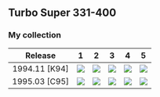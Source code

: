 ## Turbo Super 331-400

### My collection

|    Release    |                                                1                                                 |                                                2                                                 |                                                3                                                 |                                                             4                                                              |                                                5                                                 |
|:-------------:|:------------------------------------------------------------------------------------------------:|:------------------------------------------------------------------------------------------------:|:------------------------------------------------------------------------------------------------:|:--------------------------------------------------------------------------------------------------------------------------:|:------------------------------------------------------------------------------------------------:|
| 1994.11 [K94] | [<img src='thumbnails/outer/1994_11{K94}[5]/1.5.png'>](thumbnails/outer/1994_11{K94}[5]/1.5.png) | [<img src='thumbnails/outer/1994_11{K94}[5]/2.5.png'>](thumbnails/outer/1994_11{K94}[5]/2.5.png) | [<img src='thumbnails/outer/1994_11{K94}[5]/3.5.png'>](thumbnails/outer/1994_11{K94}[5]/3.5.png) | [<img src='/collection/gum_wrappers/kent/turbo//missed_outer.png'>](/collection/gum_wrappers/kent/turbo//missed_outer.png) | [<img src='thumbnails/outer/1994_11{K94}[5]/5.5.png'>](thumbnails/outer/1994_11{K94}[5]/5.5.png) |
| 1995.03 [C95] | [<img src='thumbnails/outer/1995_03{C95}[5]/1.5.png'>](thumbnails/outer/1995_03{C95}[5]/1.5.png) | [<img src='thumbnails/outer/1995_03{C95}[5]/2.5.png'>](thumbnails/outer/1995_03{C95}[5]/2.5.png) | [<img src='thumbnails/outer/1995_03{C95}[5]/3.5.png'>](thumbnails/outer/1995_03{C95}[5]/3.5.png) |              [<img src='thumbnails/outer/1995_03{C95}[5]/4.5.png'>](thumbnails/outer/1995_03{C95}[5]/4.5.png)              | [<img src='thumbnails/outer/1995_03{C95}[5]/5.5.png'>](thumbnails/outer/1995_03{C95}[5]/5.5.png) |

<span style="display: inline-block;">
	<a href='thumbnails/inner/331.5.png' title=''><img src='thumbnails/inner/331.5.png' alt=''></a>
</span>
<span style="display: inline-block;">
	<a href='thumbnails/inner/332.5.png' title=''><img src='thumbnails/inner/332.5.png' alt=''></a>
</span>
<span style="display: inline-block;">
	<a href='thumbnails/inner/333.4.png' title=''><img src='thumbnails/inner/333.4.png' alt=''></a>
</span>
<span style="display: inline-block;">
	<a href='thumbnails/inner/334.5.png' title=''><img src='thumbnails/inner/334.5.png' alt=''></a>
</span>
<span style="display: inline-block;">
	<a href='thumbnails/inner/335.4.png' title=''><img src='thumbnails/inner/335.4.png' alt=''></a>
</span>
<span style="display: inline-block;">
	<a href='thumbnails/inner/336.5.png' title=''><img src='thumbnails/inner/336.5.png' alt=''></a>
</span>
<span style="display: inline-block;">
	<a href='thumbnails/inner/337.5.png' title=''><img src='thumbnails/inner/337.5.png' alt=''></a>
</span>
<span style="display: inline-block;">
	<a href='thumbnails/inner/338.5.png' title=''><img src='thumbnails/inner/338.5.png' alt=''></a>
</span>
<span style="display: inline-block;">
	<a href='thumbnails/inner/339.5.png' title=''><img src='thumbnails/inner/339.5.png' alt=''></a>
</span>
<span style="display: inline-block;">
	<a href='thumbnails/inner/340.5.png' title=''><img src='thumbnails/inner/340.5.png' alt=''></a>
</span>
<span style="display: inline-block;">
	<a href='thumbnails/inner/341.5.png' title=''><img src='thumbnails/inner/341.5.png' alt=''></a>
</span>
<span style="display: inline-block;">
	<a href='thumbnails/inner/342.5.png' title=''><img src='thumbnails/inner/342.5.png' alt=''></a>
</span>
<span style="display: inline-block;">
	<a href='thumbnails/inner/343.5.png' title=''><img src='thumbnails/inner/343.5.png' alt=''></a>
</span>
<span style="display: inline-block;">
	<a href='thumbnails/inner/344.5.png' title=''><img src='thumbnails/inner/344.5.png' alt=''></a>
</span>
<span style="display: inline-block;">
	<a href='thumbnails/inner/345.5.png' title=''><img src='thumbnails/inner/345.5.png' alt=''></a>
</span>
<span style="display: inline-block;">
	<a href='thumbnails/inner/346.5.png' title=''><img src='thumbnails/inner/346.5.png' alt=''></a>
</span>
<span style="display: inline-block;">
	<a href='thumbnails/inner/347.5.png' title=''><img src='thumbnails/inner/347.5.png' alt=''></a>
</span>
<span style="display: inline-block;">
	<a href='thumbnails/inner/348.5.png' title=''><img src='thumbnails/inner/348.5.png' alt=''></a>
</span>
<span style="display: inline-block;">
	<a href='thumbnails/inner/349.5.png' title=''><img src='thumbnails/inner/349.5.png' alt=''></a>
</span>
<span style="display: inline-block;">
	<a href='thumbnails/inner/350.5.png' title=''><img src='thumbnails/inner/350.5.png' alt=''></a>
</span>
<span style="display: inline-block;">
	<a href='thumbnails/inner/351.5.png' title=''><img src='thumbnails/inner/351.5.png' alt=''></a>
</span>
<span style="display: inline-block;">
	<a href='thumbnails/inner/352.5.png' title=''><img src='thumbnails/inner/352.5.png' alt=''></a>
</span>
<span style="display: inline-block;">
	<a href='thumbnails/inner/353.4.png' title=''><img src='thumbnails/inner/353.4.png' alt=''></a>
</span>
<span style="display: inline-block;">
	<a href='thumbnails/inner/354.5.png' title=''><img src='thumbnails/inner/354.5.png' alt=''></a>
</span>
<span style="display: inline-block;">
	<a href='thumbnails/inner/355.5.png' title=''><img src='thumbnails/inner/355.5.png' alt=''></a>
</span>
<span style="display: inline-block;">
	<a href='thumbnails/inner/356.5.png' title=''><img src='thumbnails/inner/356.5.png' alt=''></a>
</span>
<span style="display: inline-block;">
	<a href='thumbnails/inner/357.5.png' title=''><img src='thumbnails/inner/357.5.png' alt=''></a>
</span>
<span style="display: inline-block;">
	<a href='thumbnails/inner/358.5.png' title=''><img src='thumbnails/inner/358.5.png' alt=''></a>
</span>
<span style="display: inline-block;">
	<a href='thumbnails/inner/359.5.png' title=''><img src='thumbnails/inner/359.5.png' alt=''></a>
</span>
<span style="display: inline-block;">
	<a href='thumbnails/inner/360.5.png' title=''><img src='thumbnails/inner/360.5.png' alt=''></a>
</span>
<span style="display: inline-block;">
	<a href='thumbnails/inner/361.5.png' title=''><img src='thumbnails/inner/361.5.png' alt=''></a>
</span>
<span style="display: inline-block;">
	<a href='thumbnails/inner/362.5.png' title=''><img src='thumbnails/inner/362.5.png' alt=''></a>
</span>
<span style="display: inline-block;">
	<a href='thumbnails/inner/363.5.png' title=''><img src='thumbnails/inner/363.5.png' alt=''></a>
</span>
<span style="display: inline-block;">
	<a href='thumbnails/inner/364.5.png' title=''><img src='thumbnails/inner/364.5.png' alt=''></a>
</span>
<span style="display: inline-block;">
	<a href='thumbnails/inner/365.3.png' title=''><img src='thumbnails/inner/365.3.png' alt=''></a>
</span>
<span style="display: inline-block;">
	<a href='thumbnails/inner/366.5.png' title=''><img src='thumbnails/inner/366.5.png' alt=''></a>
</span>
<span style="display: inline-block;">
	<a href='thumbnails/inner/367.5.png' title=''><img src='thumbnails/inner/367.5.png' alt=''></a>
</span>
<span style="display: inline-block;">
	<a href='thumbnails/inner/368.5.png' title=''><img src='thumbnails/inner/368.5.png' alt=''></a>
</span>
<span style="display: inline-block;">
	<a href='thumbnails/inner/369.4.png' title=''><img src='thumbnails/inner/369.4.png' alt=''></a>
</span>
<span style="display: inline-block;">
	<a href='thumbnails/inner/370.5.png' title=''><img src='thumbnails/inner/370.5.png' alt=''></a>
</span>
<span style="display: inline-block;">
	<a href='thumbnails/inner/371.5.png' title=''><img src='thumbnails/inner/371.5.png' alt=''></a>
</span>
<span style="display: inline-block;">
	<a href='thumbnails/inner/372.5.png' title=''><img src='thumbnails/inner/372.5.png' alt=''></a>
</span>
<span style="display: inline-block;">
	<a href='thumbnails/inner/373.5.png' title=''><img src='thumbnails/inner/373.5.png' alt=''></a>
</span>
<span style="display: inline-block;">
	<a href='thumbnails/inner/374.5.png' title=''><img src='thumbnails/inner/374.5.png' alt=''></a>
</span>
<span style="display: inline-block;">
	<a href='thumbnails/inner/375.5.png' title=''><img src='thumbnails/inner/375.5.png' alt=''></a>
</span>
<span style="display: inline-block;">
	<a href='thumbnails/inner/376.5.png' title=''><img src='thumbnails/inner/376.5.png' alt=''></a>
</span>
<span style="display: inline-block;">
	<a href='thumbnails/inner/377.4.png' title=''><img src='thumbnails/inner/377.4.png' alt=''></a>
</span>
<span style="display: inline-block;">
	<a href='thumbnails/inner/378.5.png' title=''><img src='thumbnails/inner/378.5.png' alt=''></a>
</span>
<span style="display: inline-block;">
	<a href='thumbnails/inner/379.5.png' title=''><img src='thumbnails/inner/379.5.png' alt=''></a>
</span>
<span style="display: inline-block;">
	<a href='thumbnails/inner/380.5.png' title=''><img src='thumbnails/inner/380.5.png' alt=''></a>
</span>
<span style="display: inline-block;">
	<a href='thumbnails/inner/381.5.png' title=''><img src='thumbnails/inner/381.5.png' alt=''></a>
</span>
<span style="display: inline-block;">
	<a href='thumbnails/inner/382.3.png' title=''><img src='thumbnails/inner/382.3.png' alt=''></a>
</span>
<span style="display: inline-block;">
	<a href='thumbnails/inner/383.4.png' title=''><img src='thumbnails/inner/383.4.png' alt=''></a>
</span>
<span style="display: inline-block;">
	<a href='thumbnails/inner/384.5.png' title=''><img src='thumbnails/inner/384.5.png' alt=''></a>
</span>
<span style="display: inline-block;">
	<a href='thumbnails/inner/385.4.png' title=''><img src='thumbnails/inner/385.4.png' alt=''></a>
</span>
<span style="display: inline-block;">
	<a href='thumbnails/inner/386.3.png' title=''><img src='thumbnails/inner/386.3.png' alt=''></a>
</span>
<span style="display: inline-block;">
	<a href='thumbnails/inner/387.5.png' title=''><img src='thumbnails/inner/387.5.png' alt=''></a>
</span>
<span style="display: inline-block;">
	<a href='thumbnails/inner/388.5.png' title=''><img src='thumbnails/inner/388.5.png' alt=''></a>
</span>
<span style="display: inline-block;">
	<a href='thumbnails/inner/389.5.png' title=''><img src='thumbnails/inner/389.5.png' alt=''></a>
</span>
<span style="display: inline-block;">
	<a href='thumbnails/inner/390.3.png' title=''><img src='thumbnails/inner/390.3.png' alt=''></a>
</span>
<span style="display: inline-block;">
	<a href='thumbnails/inner/391.5.png' title=''><img src='thumbnails/inner/391.5.png' alt=''></a>
</span>
<span style="display: inline-block;">
	<a href='thumbnails/inner/392.5.png' title=''><img src='thumbnails/inner/392.5.png' alt=''></a>
</span>
<span style="display: inline-block;">
	<a href='thumbnails/inner/393.5.png' title=''><img src='thumbnails/inner/393.5.png' alt=''></a>
</span>
<span style="display: inline-block;">
	<a href='thumbnails/inner/394.5.png' title=''><img src='thumbnails/inner/394.5.png' alt=''></a>
</span>
<span style="display: inline-block;">
	<a href='thumbnails/inner/395.4.png' title=''><img src='thumbnails/inner/395.4.png' alt=''></a>
</span>
<span style="display: inline-block;">
	<a href='thumbnails/inner/396.5.png' title=''><img src='thumbnails/inner/396.5.png' alt=''></a>
</span>
<span style="display: inline-block;">
	<a href='thumbnails/inner/397.5.png' title=''><img src='thumbnails/inner/397.5.png' alt=''></a>
</span>
<span style="display: inline-block;">
	<a href='thumbnails/inner/398.4.png' title=''><img src='thumbnails/inner/398.4.png' alt=''></a>
</span>
<span style="display: inline-block;">
	<a href='thumbnails/inner/399.5.png' title=''><img src='thumbnails/inner/399.5.png' alt=''></a>
</span>
<span style="display: inline-block;">
	<a href='thumbnails/inner/400.5.png' title=''><img src='thumbnails/inner/400.5.png' alt=''></a>
</span>


